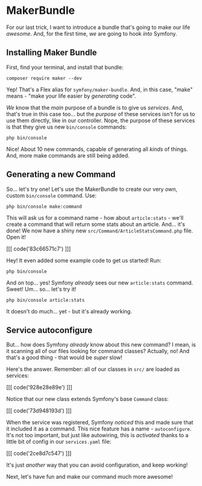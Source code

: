 # MakerBundle

For our last trick, I want to introduce a bundle that's going to make our life
*awesome*. And, for the first time, *we* are going to hook *into* Symfony.

## Installing Maker Bundle

First, find your terminal, and install that bundle:

```terminal
composer require maker --dev
```

Yep! That's a Flex alias for `symfony/maker-bundle`. And, in this case, "make"
means - "make your life easier by *generating* code".

*We* know that the *main* purpose of a bundle is to give us *services*. And,
that's true in this case too... but the *purpose* of these services isn't for us
to use them directly, like in our controller. Nope, the purpose of these services
is that they give us new `bin/console` commands:

```terminal-silent
php bin/console
```

Nice! About 10 new commands, capable of generating all *kinds* of things. And, more
make commands are still being added.

## Generating a new Command

So... let's try one! Let's use the MakerBundle to create our very *own*, custom
`bin/console` command. Use:

```terminal
php bin/console make:command
```

This will ask us for a command name - how about `article:stats` - we'll create a
command that will return some stats about an article. And... it's done! We now have
a shiny new `src/Command/ArticleStatsCommand.php` file. Open it!

[[[ code('83c66571c7') ]]]

Hey! It even added some example code to get us started! Run:

```terminal
php bin/console
```

And on top... yes! Symfony *already* sees our new `article:stats` command. Sweet!
Um... so... let's try it!

```terminal
php bin/console article:stats
```

It doesn't do much... yet - but it's already working.

## Service autoconfigure

But... how does Symfony *already* know about this new command? I mean, is it scanning
all of our files looking for command classes? Actually, no! And that's a good thing -
that would be *super* slow!

Here's the answer. Remember: all of our classes in `src/` are loaded as services:

[[[ code('928e28e89e') ]]]

Notice that our new class extends Symfony's base `Command` class:

[[[ code('73d948193d') ]]]

When the service was registered, Symfony *noticed* this and made sure that it
included it as a command. This nice feature has a name - `autoconfigure`. It's
not too important, but just like autowiring, this is *activated* thanks to
a little bit of config in our `services.yaml` file:

[[[ code('2ce8d7c547') ]]]

It's just *another* way that you can avoid configuration, and keep working!

Next, let's have fun and make our command much more awesome!
